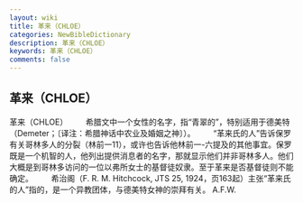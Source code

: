 ```yaml
---
layout: wiki
title: 革来（CHLOE）
categories: NewBibleDictionary
description: 革来（CHLOE）
keywords: 革来（CHLOE）
comments: false
---
```


## 革来（CHLOE）



革来（CHLOE）
　　希腊文中一个女性的名字，指“青翠的”，特别适用于德美特（Demeter；〔译注：希腊神话中农业及婚姻之神〕）。
　　“革来氏的人”告诉保罗有关哥林多人的分裂（林前一11），或许也告诉他林前一-六提及的其他事宜。保罗既是一个机智的人，他列出提供消息者的名字，那就显示他们并非哥林多人。他们大概是到哥林多访问的一位以弗所女士的基督徒奴隶。至于革来是否基督徒则不能确定。
　　希治阁（F. R. M. Hitchcock, JTS 25, 1924，页163起）主张“革来氏的人”指的，是一个异教团体，与德美特女神的崇拜有关。
A.F.W.



